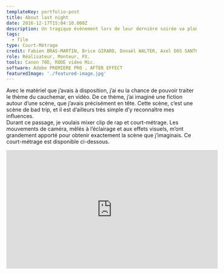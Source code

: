 ```yaml
---
templateKey: portfolio-post
title: About last night
date: 2016-12-17T15:04:10.000Z
description: Un tragique évènement lors de leur dernière soirée va plonger un jeune couple dans le remords.
tags:
  - film
type: Court-Métrage
credit: Fabien BRAS-MARTIN, Brice GIRARD, Donaël WALTER, Axel DOS SANTOS
role: Réalisateur, Monteur, FX.
tools: Canon 70D, RODE video Mic.
software: Adobe PREMIERE PRO , AFTER EFFECT
featuredImage: './featured-image.jpg'
---
```


Avec le matériel que j’avais à disposition, j’ai eu la chance de pouvoir traiter le thème du cauchemar, en vidéo. De ce thème, j’ai imaginé une fiction autour d’une scène, que j’avais précisément en tête. Cette scène, c’est une scène de bad trip, et il est d’ailleurs très simple d’y reconnaître mes influences. <br/>
Durant ce passage, je voulais mixer clip de rap et court-métrage. Les mouvements de caméra, mêlés à l’éclairage et aux effets visuels, m’ont grandement apporté pour obtenir exactement la scène que j’imaginais. Ce court-métrage est disponible ci-dessous.


<center>
    <iframe width="560" height="315" src="https://www.youtube.com/embed/U4BKU8lzhEY" frameborder="0" allow="accelerometer; autoplay; encrypted-media; gyroscope; picture-in-picture" allowfullscreen></iframe>
</center>
